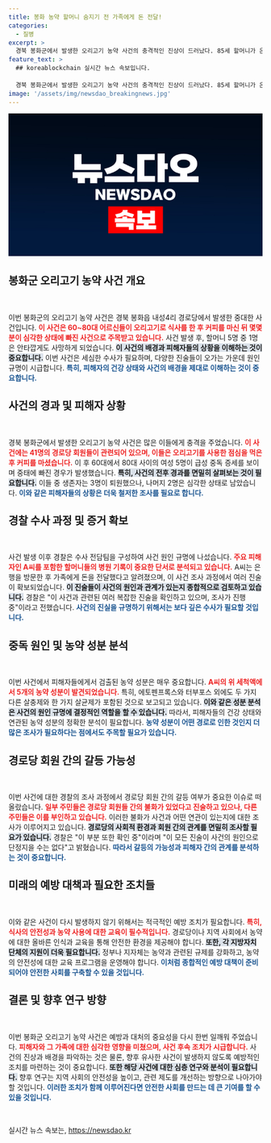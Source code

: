 ```yaml
---
title: 봉화 농약 할머니 숨지기 전 가족에게 돈 전달!
categories:
  - 질병
excerpt: >
  경북 봉화군에서 발생한 오리고기 농약 사건의 충격적인 진상이 드러났다. 85세 할머니가 은행에서 돈을 찾아 가족에게 전달한 후, 병원에서 숨졌다는 소식이 전해졌다. 경찰은 사건의 배경과 피해 노인들 간의 관계를 조사 중이다. 과연 이 비극의 원인은 무엇일까?
feature_text: >
  ## koreablockchain 실시간 뉴스 속보입니다.

  경북 봉화군에서 발생한 오리고기 농약 사건의 충격적인 진상이 드러났다. 85세 할머니가 은행에서 돈을 찾아 가족에게 전달한 후, 병원에서 숨졌다는 소식이 전해졌다. 경찰은 사건의 배경과 피해 노인들 간의 관계를 조사 중이다. 과연 이 비극의 원인은 무엇일까?
image: '/assets/img/newsdao_breakingnews.jpg'
---
```


<p><img src="/assets/img/newsdao_breakingnews.jpg" alt="koreablockchain 속보" /></p>

<h2 data-ke-size="size26">봉화군 오리고기 농약 사건 개요</h2>

<p data-ke-size="size16">&nbsp;</p>

<p>이번 봉화군의 오리고기 농약 사건은 경북 봉화읍 내성4리 경로당에서 발생한 중대한 사건입니다. <b><span style="color: #ee2323;">이 사건은 60~80대 어르신들이 오리고기로 식사를 한 후 커피를 마신 뒤 몇몇 분이 심각한 상태에 빠진 사건으로 주목받고 있습니다.</span></b> 사건 발생 후, 할머니 5명 중 1명은 안타깝게도 사망하게 되었습니다. <b><span style="background-color: #21538527;">이 사건의 배경과 피해자들의 상황을 이해하는 것이 중요합니다.</span></b> 이번 사건은 세심한 수사가 필요하며, 다양한 진술들이 오가는 가운데 원인 규명이 시급합니다. <b><span style="color: #1a5490;">특히, 피해자의 건강 상태와 사건의 배경을 제대로 이해하는 것이 중요합니다.</span></b></p>

<h2 data-ke-size="size26">사건의 경과 및 피해자 상황</h2>

<p data-ke-size="size16">&nbsp;</p>

<p>경북 봉화군에서 발생한 오리고기 농약 사건은 많은 이들에게 충격을 주었습니다. <b><span style="color: #ee2323;">이 사건에는 41명의 경로당 회원들이 관련되어 있으며, 이들은 오리고기를 사용한 점심을 먹은 후 커피를 마셨습니다.</span></b> 이 후 60대에서 80대 사이의 여성 5명이 급성 중독 증세를 보이며 중태에 빠진 경우가 발생했습니다. <b><span style="background-color: #21538527;">특히, 사건의 전후 경과를 면밀히 살펴보는 것이 필요합니다.</span></b> 이들 중 생존자는 3명이 퇴원했으나, 나머지 2명은 심각한 상태로 남았습니다. <b><span style="color: #1a5490;">이와 같은 피해자들의 상황은 더욱 철저한 조사를 필요로 합니다.</span></b></p>

<h2 data-ke-size="size26">경찰 수사 과정 및 증거 확보</h2>

<p data-ke-size="size16">&nbsp;</p>

<p>사건 발생 이후 경찰은 수사 전담팀을 구성하여 사건 원인 규명에 나섰습니다. <b><span style="color: #ee2323;">주요 피해자인 A씨를 포함한 할머니들의 병원 기록이 중요한 단서로 분석되고 있습니다.</span></b> A씨는 은행을 방문한 후 가족에게 돈을 전달했다고 알려졌으며, 이 사건 조사 과정에서 여러 진술이 확보되었습니다. <b><span style="background-color: #21538527;">이 진술들이 사건의 원인과 관계가 있는지 종합적으로 검토하고 있습니다.</span></b> 경찰은 "이 사건과 관련된 여러 복잡한 진술을 확인하고 있으며, 조사가 진행 중"이라고 전했습니다. <b><span style="color: #1a5490;">사건의 진실을 규명하기 위해서는 보다 깊은 수사가 필요할 것입니다.</span></b></p>

<h2 data-ke-size="size26">중독 원인 및 농약 성분 분석</h2>

<p data-ke-size="size16">&nbsp;</p>

<p>이번 사건에서 피해자들에게서 검출된 농약 성분은 매우 중요합니다. <b><span style="color: #ee2323;">A씨의 위 세척액에서 5개의 농약 성분이 발견되었습니다.</span></b> 특히, 에토펜프록스와 터부포스 외에도 두 가지 다른 살충제와 한 가지 살균제가 포함된 것으로 보고되고 있습니다. <b><span style="background-color: #21538527;">이와 같은 성분 분석은 사건의 원인 규명에 결정적인 역할을 할 수 있습니다.</span></b> 따라서, 피해자들의 건강 상태와 연관된 농약 성분의 정확한 분석이 필요합니다. <b><span style="color: #1a5490;">농약 성분이 어떤 경로로 인한 것인지 더 많은 조사가 필요하다는 점에서도 주목할 필요가 있습니다.</span></b></p>

<h2 data-ke-size="size26">경로당 회원 간의 갈등 가능성</h2>

<p data-ke-size="size16">&nbsp;</p>

<p>이번 사건에 대한 경찰의 조사 과정에서 경로당 회원 간의 갈등 여부가 중요한 이슈로 떠올랐습니다. <b><span style="color: #ee2323;">일부 주민들은 경로당 회원들 간의 불화가 있었다고 진술하고 있으나, 다른 주민들은 이를 부인하고 있습니다.</span></b> 이러한 불화가 사건과 어떤 연관이 있는지에 대한 조사가 이루어지고 있습니다. <b><span style="background-color: #21538527;">경로당의 사회적 환경과 회원 간의 관계를 면밀히 조사할 필요가 있습니다.</span></b> 경찰은 "이 부분 또한 확인 중"이라며 "이 모든 진술이 사건의 원인으로 단정지을 수는 없다"고 밝혔습니다. <b><span style="color: #1a5490;">따라서 갈등의 가능성과 피해자 간의 관계를 분석하는 것이 중요합니다.</span></b></p>

<h2 data-ke-size="size26">미래의 예방 대책과 필요한 조치들</h2>

<p data-ke-size="size16">&nbsp;</p>

<p>이와 같은 사건이 다시 발생하지 않기 위해서는 적극적인 예방 조치가 필요합니다. <b><span style="color: #ee2323;">특히, 식사의 안전성과 농약 사용에 대한 교육이 필수적입니다.</span></b> 경로당이나 지역 사회에서 농약에 대한 올바른 인식과 교육을 통해 안전한 환경을 제공해야 합니다. <b><span style="background-color: #21538527;">또한, 각 지방자치단체의 지원이 더욱 필요합니다.</span></b> 정부나 지자체는 농약과 관련된 규제를 강화하고, 농약의 안전성에 대한 교육 프로그램을 운영해야 합니다. <b><span style="color: #1a5490;">이처럼 종합적인 예방 대책이 준비되어야 안전한 사회를 구축할 수 있을 것입니다.</span></b></p>

<h2 data-ke-size="size26">결론 및 향후 연구 방향</h2>

<p data-ke-size="size16">&nbsp;</p>

<p>이번 봉화군 오리고기 농약 사건은 예방과 대처의 중요성을 다시 한번 일깨워 주었습니다. <b><span style="color: #ee2323;">피해자와 그 가족에 대한 심각한 영향을 미쳤으며, 사건 후속 조치가 시급합니다.</span></b> 사건의 진상과 배경을 파악하는 것은 물론, 향후 유사한 사건이 발생하지 않도록 예방적인 조치를 마련하는 것이 중요합니다. <b><span style="background-color: #21538527;">또한 해당 사건에 대한 심층 연구와 분석이 필요합니다.</span></b> 향후 연구는 지역 사회의 안전성을 높이고, 관련 제도를 개선하는 방향으로 나아가야 할 것입니다. <b><span style="color: #1a5490;">이러한 조치가 함께 이루어진다면 안전한 사회를 만드는 데 큰 기여를 할 수 있을 것입니다.</span></b> </p>

<p data-ke-size="size16">&nbsp;</p>
실시간 뉴스 속보는, <a href="https://newsdao.kr" rel="dofollow">https://newsdao.kr</a>


